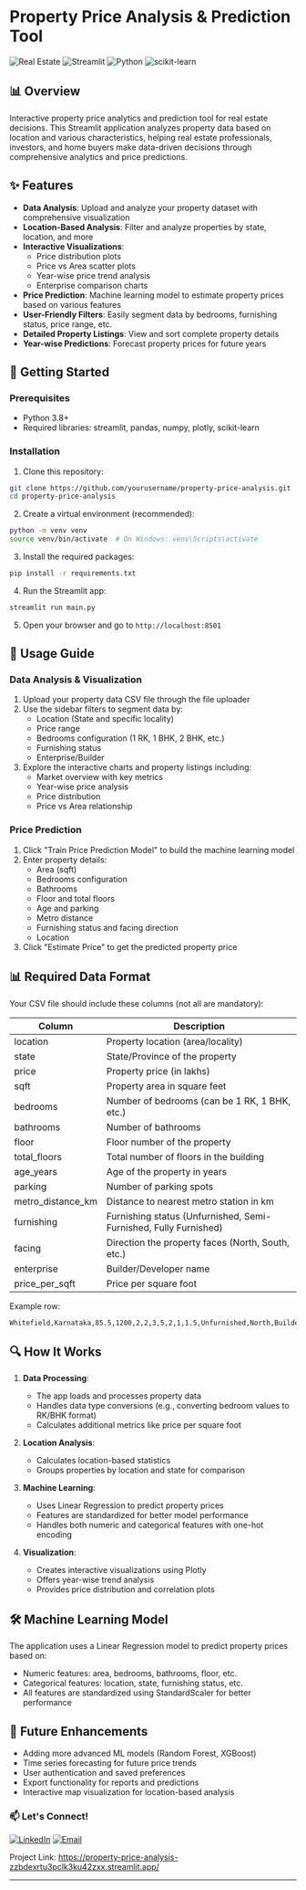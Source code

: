 # Property Price Analysis & Prediction Tool

![Real Estate](https://img.shields.io/badge/ML-Real%20Estate-brightgreen)
![Streamlit](https://img.shields.io/badge/Streamlit-1.15+-red)
![Python](https://img.shields.io/badge/Python-3.8+-blue)
![scikit-learn](https://img.shields.io/badge/scikit--learn-1.0+-orange)

## 📊 Overview

Interactive property price analytics and prediction tool for real estate decisions. This Streamlit application analyzes property data based on location and various characteristics, helping real estate professionals, investors, and home buyers make data-driven decisions through comprehensive analytics and price predictions.

## ✨ Features

- **Data Analysis**: Upload and analyze your property dataset with comprehensive visualization
- **Location-Based Analysis**: Filter and analyze properties by state, location, and more
- **Interactive Visualizations**: 
  - Price distribution plots
  - Price vs Area scatter plots
  - Year-wise price trend analysis
  - Enterprise comparison charts
- **Price Prediction**: Machine learning model to estimate property prices based on various features
- **User-Friendly Filters**: Easily segment data by bedrooms, furnishing status, price range, etc.
- **Detailed Property Listings**: View and sort complete property details
- **Year-wise Predictions**: Forecast property prices for future years

## 🚀 Getting Started

### Prerequisites

- Python 3.8+
- Required libraries: streamlit, pandas, numpy, plotly, scikit-learn

### Installation

1. Clone this repository:
```bash
git clone https://github.com/yourusername/property-price-analysis.git
cd property-price-analysis
```

2. Create a virtual environment (recommended):
```bash
python -m venv venv
source venv/bin/activate  # On Windows: venv\Scripts\activate
```

3. Install the required packages:
```bash
pip install -r requirements.txt
```

4. Run the Streamlit app:
```bash
streamlit run main.py
```

5. Open your browser and go to `http://localhost:8501`

## 📝 Usage Guide

### Data Analysis & Visualization

1. Upload your property data CSV file through the file uploader
2. Use the sidebar filters to segment data by:
   - Location (State and specific locality)
   - Price range
   - Bedrooms configuration (1 RK, 1 BHK, 2 BHK, etc.)
   - Furnishing status
   - Enterprise/Builder
3. Explore the interactive charts and property listings including:
   - Market overview with key metrics
   - Year-wise price analysis
   - Price distribution
   - Price vs Area relationship

### Price Prediction

1. Click "Train Price Prediction Model" to build the machine learning model
2. Enter property details:
   - Area (sqft)
   - Bedrooms configuration
   - Bathrooms
   - Floor and total floors
   - Age and parking
   - Metro distance
   - Furnishing status and facing direction
   - Location
3. Click "Estimate Price" to get the predicted property price

## 📊 Required Data Format

Your CSV file should include these columns (not all are mandatory):

| Column | Description |
|--------|-------------|
| location | Property location (area/locality) |
| state | State/Province of the property |
| price | Property price (in lakhs) |
| sqft | Property area in square feet |
| bedrooms | Number of bedrooms (can be 1 RK, 1 BHK, etc.) |
| bathrooms | Number of bathrooms |
| floor | Floor number of the property |
| total_floors | Total number of floors in the building |
| age_years | Age of the property in years |
| parking | Number of parking spots |
| metro_distance_km | Distance to nearest metro station in km |
| furnishing | Furnishing status (Unfurnished, Semi-Furnished, Fully Furnished) |
| facing | Direction the property faces (North, South, etc.) |
| enterprise | Builder/Developer name |
| price_per_sqft | Price per square foot |

Example row:
```
Whitefield,Karnataka,85.5,1200,2,2,3,5,2,1,1.5,Unfurnished,North,BuilderA,7125
```

## 🔍 How It Works

1. **Data Processing**: 
   - The app loads and processes property data
   - Handles data type conversions (e.g., converting bedroom values to RK/BHK format)
   - Calculates additional metrics like price per square foot

2. **Location Analysis**: 
   - Calculates location-based statistics
   - Groups properties by location and state for comparison

3. **Machine Learning**: 
   - Uses Linear Regression to predict property prices
   - Features are standardized for better model performance
   - Handles both numeric and categorical features with one-hot encoding

4. **Visualization**: 
   - Creates interactive visualizations using Plotly
   - Offers year-wise trend analysis
   - Provides price distribution and correlation plots

## 🛠️ Machine Learning Model

The application uses a Linear Regression model to predict property prices based on:
- Numeric features: area, bedrooms, bathrooms, floor, etc.
- Categorical features: location, state, furnishing status, etc.
- All features are standardized using StandardScaler for better performance

## 🔮 Future Enhancements

- Adding more advanced ML models (Random Forest, XGBoost)
- Time series forecasting for future price trends
- User authentication and saved preferences
- Export functionality for reports and predictions
- Interactive map visualization for location-based analysis

### 📫 Let's Connect!
[![LinkedIn](https://img.shields.io/badge/LinkedIn-0077B5?style=for-the-badge&logo=linkedin&logoColor=white)](https://www.linkedin.com/in/om-shikhare)
[![Email](https://img.shields.io/badge/Email-D14836?style=for-the-badge&logo=gmail&logoColor=white)](mailto:ompythoncode@gmail.com,omjobshikhare@gmail.com)

Project Link: https://property-price-analysis-zzbdexrtu3pclk3ku42zxx.streamlit.app/

---
